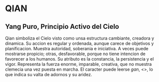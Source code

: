 # QIAN

## Yang Puro, Principio Activo del Cielo

Qian simboliza el Cielo visto como unsa estructura cambiante, creadora y 
dinamica. Su accion es regular y ordenada, aunque carece de objetivos y 
planificacion. Muestra autoridad, soberania e iniciativa. A veces puede 
mostrarse propicio; otras, desfavorable, porque no tiene intencion de favorecer
a los humanos. Su atributo es la constancia, la persistencia y el vigor. 
Representa la fuerza enorme, imparable, creativa, que no muestra clemecia una
vez puesta en marcha. El caracter puede leerse *gan*, <<seco>>, lo que indica
su valta de adornos y su aridez.

